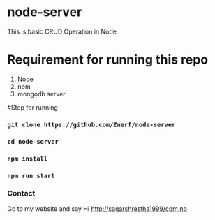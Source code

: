 # node-server
This is basic CRUD Operation in Node

# Requirement for running this repo
1. Node 
2. npm
3. mongodb server

#Step for running 
### `git clone https://github.com/Znerf/node-server`
### `cd node-server`
### `npm install`
### `npm run start`


### Contact
Go to my website and say Hi  [http://sagarshrestha1999/com.np](http://sagarshrestha1999/com.np)
